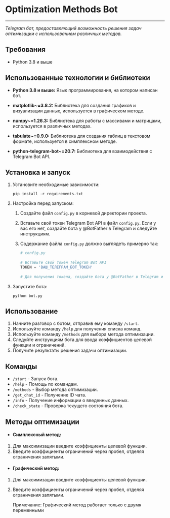 # Optimization Methods Bot
___

_Telegram бот, предоставляющий возможность решения задач оптимизации с использованием различных методов._


## Требования

- Python 3.8 и выше

## Использованные технологии и библиотеки

- **Python 3.8 и выше:** Язык программирования, на котором написан бот.

- **matplotlib~=3.8.2:** Библиотека для создания графиков и визуализации данных, используется в графическом методе.

- **numpy~=1.26.3:** Библиотека для работы с массивами и матрицами, используется в различных методах.

- **tabulate~=0.9.0:** Библиотека для создания таблиц в текстовом формате, используется в симплексном методе.

- **python-telegram-bot~=20.7:** Библиотека для взаимодействия с Telegram Bot API.

## Установка и запуск

1. Установите необходимые зависимости:

    ```shell
    pip install -r requirements.txt
    ```
   
2. Настройка перед запуском:

    1. Создайте файл `config.py` в корневой директории проекта.
    2. Вставьте свой токен Telegram Bot API в файл `config.py`. Если у вас его нет, создайте бота у @BotFather в
       Telegram и следуйте инструкциям.
    3. Содержание файла `config.py` должно выглядеть примерно так:

       ```python
       # config.py
 
       # Вставьте свой токен Telegram Bot API
       TOKEN = 'ВАШ_ТЕЛЕГРАМ_БОТ_ТОКЕН'
 
       # Для получения токена, создайте бота у @BotFather в Telegram и следуйте инструкциям.
       ```

3. Запустите бота:

    ```shell
    python bot.py
    ```

## Использование

1. Начните разговор с ботом, отправив ему команду `/start`.
2. Используйте команду `/help` для получения списка команд.
3. Используйте команду `/methods` для выбора метода оптимизации.
4. Следуйте инструкциям бота для ввода коэффициентов целевой функции и ограничений.
5. Получите результаты решения задачи оптимизации.

## Команды

- `/start` - Запуск бота.
- `/help` - Помощь по командам.
- `/methods` - Выбор метода оптимизации.
- `/get_chat_id` - Получение ID чата.
- `/info` - Получение информации о введенных данных.
- `/check_state` - Проверка текущего состояния бота.

## Методы оптимизации

- #### Симплексный метод:

1. Для максимизации введите коэффициенты целевой функции.
2. Введите коэффициенты ограничений через пробел, отделяя ограничения запятыми.

- #### Графический метод:

1. Для максимизации введите коэффициенты целевой функции.
2. Введите коэффициенты ограничений через пробел, отделяя ограничения запятыми.


    Примечание: Графический метод работает только с двумя переменными
